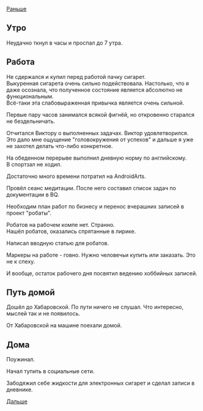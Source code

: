[Раньше](2020.10.20.md)  
## Утро
Неудачно ткнул в часы и проспал до 7 утра.
## Работа
Не сдержался и купил перед работой пачку сигарет.  
Выкуренная сигарета очень сильно подействовала. Настолько, что я даже осознала, что полученное состояние является абсолютно не функциональным.  
Всё-таки эта слабовыраженная привычка является очень сильной.

Первые пару часов занимался всякой фигнёй, но откровенно старался не бездельничать.

Отчитался Виктору о выполненных задачах. Виктор удовлетворился. Это дало мне ощущение "головокружения от успехов" и дальше я уже не захотел делать что-либо конкретное.

На обеденном перерыве выполнил дневную норму по английскому.  
В спортзал не ходил.

Достаточно много времени потратил на AndroidArts.

Провёл сеанс медитации. После него составил список задач по документации в BQ.

Необходим план работ по бизнесу и перенос вчерашних записей в проект "робаты".

Робатов на рабочем компе нет. Странно.  
Нашёл робатов, оказались спрятанные в лирике.

Написал вводную статью для робатов.

Маркеры на работе - говно. Нужно человечьи купить или заказать. Это не к спеху.

И вообще, остаток рабочего дня посвятил ведению хоббийных записей.
## Путь домой
Дошёл до Хабаровской. По пути ничего не слушал. Что интересно, мыслей так и не появилось.

От Хабаровской на машине поехали домой.
## Дома
Поужинал.

Начал тупить в социальные сети.

Забодяжил себе жидкости для электронных сигарет и сделал записи в дневнике.  

[Дальше](2020.10.22.md)
